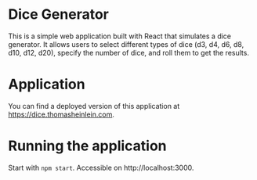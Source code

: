 # Dice Generator


This is a simple web application built with React that simulates a dice generator. It allows users to select different types of dice (d3, d4, d6, d8, d10, d12, d20), specify the number of dice, and roll them to get the results.


# Application

You can find a deployed version of this application at https://dice.thomasheinlein.com.

# Running the application

Start with `npm start`.
Accessible on http://localhost:3000.

